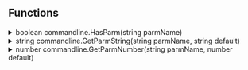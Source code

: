 ## Functions
<details>
  <summary>boolean commandline.HasParm(string parmName)</summary>

  Returns `true` if the parm is present in the launch arguments, false otherwise.
  ```lua
  local bAllowLocalConnection = commandline.HasParm("-allowlocalhttp")
  ```
</details>

<details>
  <summary>string commandline.GetParmString(string parmName, string default)</summary>

  Returns the string value of the parm if present, provided default otherwise.
  ```lua
  local strName = commandline.HasParm("-somename", "unknown")
  ```
</details>

<details>
  <summary>number commandline.GetParmNumber(string parmName, number default)</summary>

  Returns the number value of the parm if present, provided default otherwise.
  ```lua
  local iWidth = commandline.HasParm("-width", 1920)
  local flDensity = commandline.HasParm("-density", 4.5)
  ```
</details>
